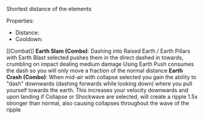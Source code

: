 Shortest distance of the elements

Properties:
- Distance:
- Cooldown:

[[Combat]]
	**Earth Slam (Combo)**:
		Dashing into Raised Earth / Earth Pillars with Earth Blast selected pushes them in the direct dashed in towards, crumbling on impact dealing medium damage
		Using Earth Push consumes the dash so you will only move a fraction of the normal distance
	**Earth Crash (Combo)**:
		When mid-air with collapse selected you gain the ability to "dash" downwards (dashing forwards while looking down) where you pull yourself towards the earth.
		This increases your velocity downwards and upon landing if Collapse or Shockwave are selected, will create a ripple 1.5x stronger than normal, also causing collapses throughout the wave of the ripple
